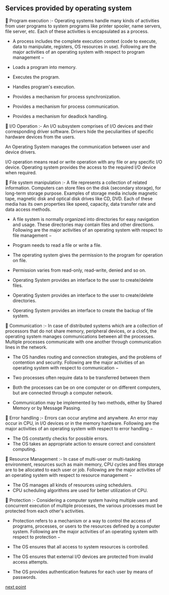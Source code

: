 ## Services provided by operating system

🛑 Program execution :- Operating systems handle many kinds of activities from user programs to system programs like printer spooler, name servers, file server, etc. Each of these activities is encapsulated as a process.

- A process includes the complete execution context (code to execute, data to manipulate, registers, OS resources in use). Following are the major activities of an operating system with respect to program management −

- Loads a program into memory.
- Executes the program.
- Handles program's execution.
- Provides a mechanism for process synchronization.
- Provides a mechanism for process communication.
- Provides a mechanism for deadlock handling.


🛑 I/O Operation :- An I/O subsystem comprises of I/O devices and their corresponding driver software. Drivers hide the peculiarities of specific hardware devices from the users.

An Operating System manages the communication between user and device drivers.

I/O operation means read or write operation with any file or any specific I/O device.
Operating system provides the access to the required I/O device when required.


🛑 File system manipulation :- A file represents a collection of related information. Computers can store files on the disk (secondary storage), for long-term storage purpose. Examples of storage media include magnetic tape, magnetic disk and optical disk drives like CD, DVD. Each of these media has its own properties like speed, capacity, data transfer rate and data access methods.

- A file system is normally organized into directories for easy navigation and usage. These directories may contain files and other directions. Following are the major activities of an operating system with respect to file management −

- Program needs to read a file or write a file.
- The operating system gives the permission to the program for operation on file.
- Permission varies from read-only, read-write, denied and so on.
- Operating System provides an interface to the user to create/delete files.
- Operating System provides an interface to the user to create/delete directories.
- Operating System provides an interface to create the backup of file system.


🛑 Communication :- In case of distributed systems which are a collection of processors that do not share memory, peripheral devices, or a clock, the operating system manages communications between all the processes. Multiple processes communicate with one another through communication lines in the network.

- The OS handles routing and connection strategies, and the problems of contention and security. Following are the major activities of an operating system with respect to communication −

- Two processes often require data to be transferred between them
- Both the processes can be on one computer or on different computers, but are connected through a computer network.
- Communication may be implemented by two methods, either by Shared Memory or by Message Passing.


🛑 Error handling :- Errors can occur anytime and anywhere. An error may occur in CPU, in I/O devices or in the memory hardware. Following are the major activities of an operating system with respect to error handling −

- The OS constantly checks for possible errors.
- The OS takes an appropriate action to ensure correct and consistent computing.


🛑 Resource Management :- In case of multi-user or multi-tasking environment, resources such as main memory, CPU cycles and files storage are to be allocated to each user or job. Following are the major activities of an operating system with respect to resource management −

- The OS manages all kinds of resources using schedulers.
- CPU scheduling algorithms are used for better utilization of CPU.


🛑 Protection :- Considering a computer system having multiple users and concurrent execution of multiple processes, the various processes must be protected from each other's activities.

- Protection refers to a mechanism or a way to control the access of programs, processes, or users to the resources defined by a computer system. Following are the major activities of an operating system with respect to protection −

- The OS ensures that all access to system resources is controlled.
- The OS ensures that external I/O devices are protected from invalid access attempts.
- The OS provides authentication features for each user by means of passwords.


[next point](https://github.com/prashantjagtap2909/OS/blob/main/Topics/Operating%20System/04%20-%20Process%20management)
